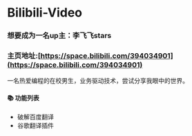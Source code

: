 # Bilibili-Video
### 想要成为一名up主：李飞飞stars
### 主页地址:[https://space.bilibili.com/394034901](https://space.bilibili.com/394034901)
一名热爱编程的在校男生，业务驱动技术，尝试分享我眼中的世界。
#### 📚 功能列表
- 破解百度翻译
- 谷歌翻译插件



